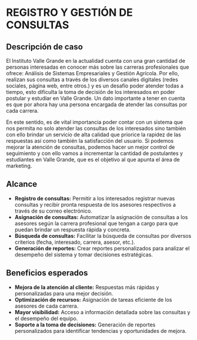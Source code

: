 # REGISTRO Y GESTIÓN DE CONSULTAS

## Descripción de caso

El Instituto Valle Grande en la actualidad cuenta con una gran cantidad de personas interesadas en conocer más sobre las carreras profesionales que ofrece: Análisis de Sistemas Empresariales y Gestión Agrícola.  Por ello, realizan sus consultas a través de los diversos canales digitales (redes sociales, página web, entre otros.) y es un desafío poder atender todas a tiempo, esto dificulta la toma de decisión de los interesados en poder postular y estudiar en Valle Grande. Un dato importante a tener en cuenta es que por ahora hay una persona encargada de atender las consultas por cada carrera.

En este sentido, es de vital importancia poder contar con un sistema que nos permita no solo atender las consultas de los interesados sino también con ello brindar un servicio de alta calidad que priorice la rapidez de las respuestas así como también la satisfacción del usuario. Si podemos mejorar la atención de consultas, podemos hacer un mejor control de seguimiento y con ello vamos a incrementar la cantidad de postulantes y estudiantes en Valle Grande, que es el objetivo al que apunta el área de marketing.

## Alcance

* **Registro de consultas:** Permitir a los interesados registrar nuevas consultas y recibir pronta respuesta de los asesores respectivos a través de su correo electrónico.
* **Asignación de consultas:** Automatizar la asignación de consultas a los asesores según la carrera profesional que tengan a cargo para que puedan brindar un respuesta rápida y concreta.
* **Búsqueda de consultas:** Facilitar la búsqueda de consultas por diversos criterios (fecha, interesado, carrera, asesor, etc.).
* **Generación de reportes:** Crear reportes personalizados para analizar el desempeño del sistema y tomar decisiones estratégicas.

## Beneficios esperados

* **Mejora de la atención al cliente:** Respuestas más rápidas y personalizadas para una mejor decisión.
* **Optimización de recursos:** Asignación de tareas eficiente de los asesores de cada carrera.
* **Mayor visibilidad:** Acceso a información detallada sobre las consultas y el desempeño del equipo.
* **Soporte a la toma de decisiones:** Generación de reportes personalizados para identificar tendencias y oportunidades de mejora.